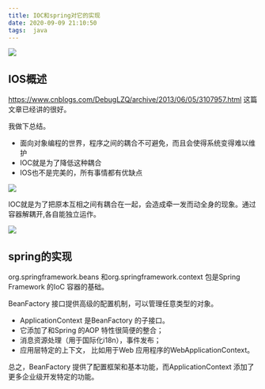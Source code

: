 ```yaml
---
title: IOC和spring对它的实现
date: 2020-09-09 21:10:50
tags:  java
---
```



![](http://img.rc5j.cn/blog20200909211506.png)

<!--more-->

## IOS概述

https://www.cnblogs.com/DebugLZQ/archive/2013/06/05/3107957.html 这篇文章已经讲的很好。

我做下总结。

- 面向对象编程的世界，程序之间的耦合不可避免，而且会使得系统变得难以维护
- IOC就是为了降低这种耦合
- IOS也不是完美的，所有事情都有优缺点

![](http://img.rc5j.cn/blog20200909212010.png)

IOC就是为了把原本互相之间有耦合在一起，会造成牵一发而动全身的现象。通过容器解耦开,各自能独立运作。

![](http://img.rc5j.cn/blog20200909212051.png)


## spring的实现

org.springframework.beans 和org.springframework.context 包是Spring Framework 的IoC 容器的基础。


BeanFactory 接口提供高级的配置机制，可以管理任意类型的对象。

- ApplicationContext 是BeanFactory 的子接口。
- 它添加了和Spring 的AOP 特性很简便的整合；
- 消息资源处理（用于国际化i18n），事件发布；
- 应用层特定的上下文， 比如用于Web 应用程序的WebApplicationContext。

总之，BeanFactory 提供了配置框架和基本功能，而ApplicationContext 添加了更多企业级开发特定的功能。

